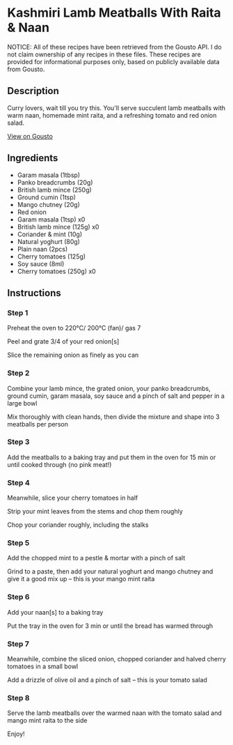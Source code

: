 # Kashmiri Lamb Meatballs With Raita & Naan

NOTICE: All of these recipes have been retrieved from the Gousto API. I do not claim ownership of any recipes in these files. These recipes are provided for informational purposes only, based on publicly available data from Gousto.

## Description

Curry lovers, wait till you try this. You'll serve succulent lamb meatballs with warm naan, homemade mint raita, and a refreshing tomato and red onion salad. 

[View on Gousto](https://www.gousto.co.uk/recipes/cookbook/kashmiri-lamb-meatballs-mango-mint-raita-naan)

## Ingredients

- Garam masala (1tbsp)
- Panko breadcrumbs (20g)
- British lamb mince (250g)
- Ground cumin (1tsp)
- Mango chutney (20g)
- Red onion
- Garam masala (1tsp) x0
- British lamb mince (125g) x0
- Coriander & mint (10g)
- Natural yoghurt (80g)
- Plain naan (2pcs)
- Cherry tomatoes (125g)
- Soy sauce (8ml)
- Cherry tomatoes (250g) x0

## Instructions


### Step 1

Preheat the oven to 220°C/ 200°C (fan)/ gas 7

Peel and grate 3/4 of your red onion[s]

Slice the remaining onion as finely as you can


### Step 2

Combine your lamb mince, the grated onion, your panko breadcrumbs, ground cumin, garam masala, soy sauce and a pinch of salt and pepper in a large bowl

Mix thoroughly with clean hands, then divide the mixture and shape into 3 meatballs per person


### Step 3

Add the meatballs to a baking tray and put them in the oven for 15 min or until cooked through (no pink meat!)


### Step 4

Meanwhile, slice your cherry tomatoes in half

Strip your mint leaves from the stems and chop them roughly

Chop your coriander roughly, including the stalks


### Step 5

Add the chopped mint to a pestle & mortar with a pinch of salt

Grind to a paste, then add your natural yoghurt and mango chutney and give it a good mix up – this is your mango mint raita


### Step 6

Add your naan[s] to a baking tray

Put the tray in the oven for 3 min or until the bread has warmed through


### Step 7

Meanwhile, combine the sliced onion, chopped coriander and halved cherry tomatoes in a small bowl

Add a drizzle of olive oil and a pinch of salt – this is your tomato salad

### Step 8

Serve the lamb meatballs over the warmed naan with the tomato salad and mango mint raita to the side

Enjoy!

